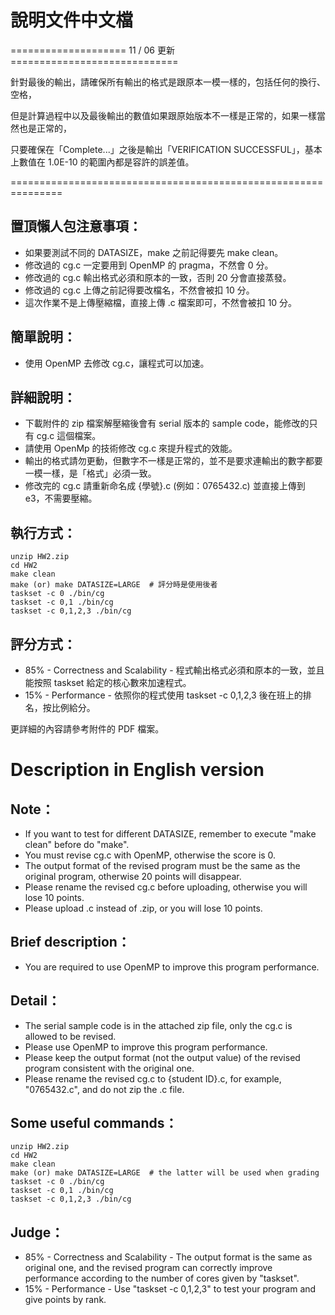 # 說明文件中文檔
==================== 11 / 06 更新 =============================

針對最後的輸出，請確保所有輸出的格式是跟原本一模一樣的，包括任何的換行、空格，

但是計算過程中以及最後輸出的數值如果跟原始版本不一樣是正常的，如果一樣當然也是正常的，

只要確保在「Complete...」之後是輸出「VERIFICATION SUCCESSFUL」，基本上數值在 1.0E-10 的範圍內都是容許的誤差值。

=============================================================== 
## 置頂懶人包注意事項：

- 如果要測試不同的 DATASIZE，make 之前記得要先 make clean。
- 修改過的 cg.c 一定要用到 OpenMP 的 pragma，不然會 0 分。
- 修改過的 cg.c 輸出格式必須和原本的一致，否則 20 分會直接蒸發。
- 修改過的 cg.c 上傳之前記得要改檔名，不然會被扣 10 分。
- 這次作業不是上傳壓縮檔，直接上傳 .c 檔案即可，不然會被扣 10 分。


## 簡單說明：

- 使用 OpenMP 去修改 cg.c，讓程式可以加速。



## 詳細說明：

- 下載附件的 zip 檔案解壓縮後會有 serial 版本的 sample code，能修改的只有 cg.c 這個檔案。
- 請使用 OpenMp 的技術修改 cg.c 來提升程式的效能。
- 輸出的格式請勿更動，但數字不一樣是正常的，並不是要求連輸出的數字都要一模一樣，是「格式」必須一致。
- 修改完的 cg.c 請重新命名成 {學號}.c (例如：0765432.c) 並直接上傳到 e3，不需要壓縮。


## 執行方式：
```
unzip HW2.zip
cd HW2
make clean
make (or) make DATASIZE=LARGE  # 評分時是使用後者
taskset -c 0 ./bin/cg
taskset -c 0,1 ./bin/cg
taskset -c 0,1,2,3 ./bin/cg
```

## 評分方式：

- 85% - Correctness and Scalability - 程式輸出格式必須和原本的一致，並且能按照 taskset 給定的核心數來加速程式。
- 15% - Performance - 依照你的程式使用 taskset -c 0,1,2,3 後在班上的排名，按比例給分。


更詳細的內容請參考附件的 PDF 檔案。

# Description in English version

## Note：

- If you want to test for different DATASIZE, remember to execute "make clean" before do "make".
- You must revise cg.c with OpenMP, otherwise the score is 0.
- The output format of the revised program must be the same as the original program, otherwise 20 points will disappear.
- Please rename the revised cg.c before uploading, otherwise you will lose 10 points.
- Please upload .c instead of .zip, or you will lose 10 points.


## Brief description：

- You are required to use OpenMP to improve this program performance.



## Detail：

- The serial sample code is in the attached zip file, only the cg.c is allowed to be revised.
- Please use OpenMP to improve this program performance.
- Please keep the output format (not the output value) of the revised program consistent with the original one.
- Please rename the revised cg.c to {student ID}.c, for example, "0765432.c", and do not zip the .c file.


## Some useful commands：
```
unzip HW2.zip
cd HW2
make clean
make (or) make DATASIZE=LARGE  # the latter will be used when grading
taskset -c 0 ./bin/cg
taskset -c 0,1 ./bin/cg
taskset -c 0,1,2,3 ./bin/cg
```
## Judge：

- 85% - Correctness and Scalability - The output format is the same as original one, and the revised program can correctly improve performance according to the number of cores given by "taskset".
- 15% - Performance - Use "taskset -c 0,1,2,3" to test your program and give points by rank.
